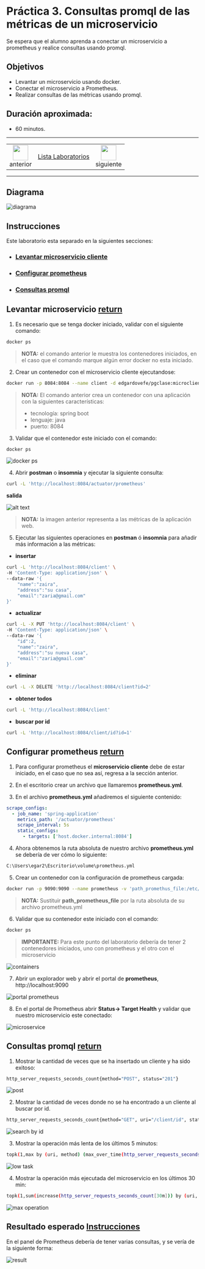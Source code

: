 # Práctica 3. Consultas promql de las métricas de un microservicio 
Se espera que el alumno aprenda a conectar un microservicio a prometheus y realice consultas usando promql. 

## Objetivos
- Levantar un microservicio usando docker.
- Conectar el microservicio a Prometheus.
- Realizar consultas de las métricas usando promql.

## Duración aproximada:
- 60 minutos.
  
---

<div style="width: 400px;">
        <table width="50%">
            <tr>
                <td style="text-align: center;">
                    <a href="../Capitulo2/"><img src="../images/anterior.png" width="40px"></a>
                    <br>anterior
                </td>
                <td style="text-align: center;">
                   <a href="../README.md">Lista Laboratorios</a>
                </td>
<td style="text-align: center;">
                    <a href="../Capitulo4/"><img src="../images/siguiente.png" width="40px"></a>
                    <br>siguiente
                </td>
            </tr>
        </table>
</div>

---


## Diagrama

![diagrama](../images/3/diagrama.png)


## Instrucciones
Este laboratorio esta separado en la siguientes secciones:

- ### [Levantar microservicio cliente](#levantar-microservicio-return)
- ### [Configurar prometheus](#configurar-prometheus-return)
- ### [Consultas promql](#consultas-promql-return)

## Levantar microservicio [return](#instrucciones)
1. Es necesario que se tenga docker iniciado, validar con el siguiente comando:

```bash
docker ps
```
> **NOTA:** el comando anterior le muestra los contenedores iniciados, en el caso que el comando marque algún error docker no esta iniciado. 

2. Crear un contenedor con el microservicio cliente ejecutandose:

```bash
docker run -p 8084:8084 --name client -d edgardovefe/pgclase:microclient
```

> **NOTA:** El comando anterior crea un contenedor con una aplicación con la siguientes características:
> - tecnología: spring boot
> - lenguaje: java
> - puerto: 8084

3. Validar que el contenedor este iniciado con el comando:

```bash
docker ps
```
![docker ps](../images/3/1.png)

4. Abrir **postman** o **insomnia** y ejecutar la siguiente consulta: 

```bash
curl -L 'http://localhost:8084/actuator/prometheus'
```

**salida**

![alt text](../images/3/2.png)


> **NOTA:** la imagen anterior representa a las métricas de la aplicación web. 

5. Ejecutar las siguientes operaciones en **postman** ó **insomnia** para añadir más información a las métricas:

- **insertar**

```bash
curl -L 'http://localhost:8084/client' \
-H 'Content-Type: application/json' \
--data-raw '{
    "name":"zaira",
    "address":"su casa",
    "email":"zaria@gmail.com"
}'
```


- **actualizar**

```bash
curl -L -X PUT 'http://localhost:8084/client' \
-H 'Content-Type: application/json' \
--data-raw '{
    "id":2,
    "name":"zaira",
    "address":"su nueva casa",
    "email":"zaria@gmail.com"
}'
```

- **eliminar**

```bash
curl -L -X DELETE 'http://localhost:8084/client?id=2'
```
- **obtener todos**

```bash
curl -L 'http://localhost:8084/client'
```

- **buscar por id**

```bash
curl -L 'http://localhost:8084/client/id?id=1'
```



## Configurar prometheus [return](#instrucciones)

1. Para configurar prometheus el **microservicio cliente** debe de estar iniciado, en el caso que no sea así, regresa a la sección anterior. 

2. En el escritorio crear un archivo que llamaremos **prometheus.yml**.

3. En el archivo **prometheus.yml** añadiremos el siguiente contenido:

```yaml
scrape_configs:
  - job_name: 'spring-application'
    metrics_path: '/actuator/prometheus'
    scrape_interval: 5s
    static_configs:
      - targets: ['host.docker.internal:8084']
```

4. Ahora obtenemos la ruta absoluta de nuestro archivo **prometheus.yml** se debería de ver cómo lo siguiente:

```bash
C:\Users\egar2\Escritorio\volume\prometheus.yml
```

5. Crear un contenedor con la configuración de prometheus cargada: 

```bash
docker run -p 9090:9090 --name prometheus -v 'path_promethus_file:/etc/prometheus/prometheus.yml' -d prom/prometheus:latest
```

> **NOTA:** Sustituir **path_prometheus_file** por la ruta absoluta de su archivo prometheus.yml

6. Validar que su contenedor este iniciado con el comando:

```bash
docker ps
```

> **IMPORTANTE:** Para este punto del laboratorio debería de tener 2 contenedores iniciados, uno con prometheus y el otro con el microservicio

![containers](../images/3/3.png)




7. Abrir un explorador web y abrir el portal de **prometheus**, http://localhost:9090

![portal prometheus](../images/3/4.png)


8. En el portal de Prometheus abrir **Status-> Target Health** y validar que nuestro microservicio este conectado: 

![microservice](../images/3/5.png)


## Consultas promql [return](#instrucciones)

1. Mostrar la cantidad de veces que se ha insertado un cliente y ha sido exitoso:

```bash
http_server_requests_seconds_count{method="POST", status="201"}
```
![post](../images/3/6.png)


2. Mostrar la cantidad de veces donde no se ha encontrado a un cliente al buscar por id.

```bash
http_server_requests_seconds_count{method="GET", uri="/client/id", status="404"}
```


![search by id](../images/3/7.png)



3. Mostrar la operación más lenta de los últimos 5 minutos:

```bash
topk(1,max by (uri, method) (max_over_time(http_server_requests_seconds_max[5m])))
```
![low task](../images/3/8.png)



4. Mostrar la operación más ejecutada del microservicio en los últimos 30 min:


```bash
topk(1,sum(increase(http_server_requests_seconds_count[30m])) by (uri, method))
```

![max operation](../images/3/9.png)







## Resultado esperado [Instrucciones](#instrucciones)


En el panel de Prometheus debería de tener varias consultas, y se vería de la siguiente forma: 

![result](../images/3/10.png)



